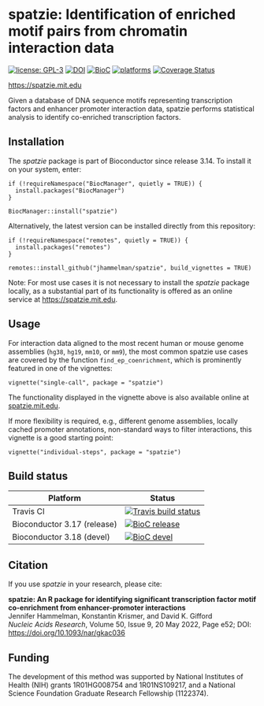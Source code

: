 # spatzie: Identification of enriched motif pairs from chromatin interaction data

[![license: GPL-3](https://img.shields.io/badge/license-GPL--3-blue)](https://opensource.org/licenses/GPL-3.0) [![DOI](https://img.shields.io/badge/DOI-10.1093%2Fnar%2Fgkac036-blue.svg)](https://doi.org/10.1093/nar/gkac036) [![BioC](https://img.shields.io/badge/BioC-1.6.0-brightgreen.svg)](https://doi.org/doi:10.18129/B9.bioc.spatzie) [![platforms](https://bioconductor.org/shields/availability/release/spatzie.svg)](https://bioconductor.org/packages/release/bioc/html/spatzie.html#archives)  [![Coverage Status](https://coveralls.io/repos/github/jhammelman/spatzie/badge.svg?branch=master)](https://coveralls.io/github/jhammelman/spatzie?branch=master)

https://spatzie.mit.edu

Given a database of DNA sequence motifs representing transcription factors and enhancer promoter interaction data, spatzie performs statistical analysis to identify co-enriched transcription factors.

## Installation

The *spatzie* package is part of Bioconductor since release 3.14. To install it on your system, enter:

```
if (!requireNamespace("BiocManager", quietly = TRUE)) {
  install.packages("BiocManager")
}

BiocManager::install("spatzie")
```

Alternatively, the latest version can be installed directly from this repository:

```
if (!requireNamespace("remotes", quietly = TRUE)) {
  install.packages("remotes")
}

remotes::install_github("jhammelman/spatzie", build_vignettes = TRUE)
```

Note: For most use cases it is not necessary to install the *spatzie* package locally, as a substantial part of its functionality is offered as an online service at https://spatzie.mit.edu.

## Usage

For interaction data aligned to the most recent human or mouse genome assemblies (`hg38`, `hg19`, `mm10`, or `mm9`), the most common spatzie use cases are covered by the function `find_ep_coenrichment`, which is prominently featured in one of the vignettes:
```
vignette("single-call", package = "spatzie")
```

The functionality displayed in the vignette above is also available online at [spatzie.mit.edu](https://spatzie.mit.edu).

If more flexibility is required, e.g., different genome assemblies, locally cached promoter annotations, non-standard ways to filter interactions, this vignette is a good starting point:
```
vignette("individual-steps", package = "spatzie")
```

## Build status

| Platform | Status |
|------|------|
| Travis CI | [![Travis build status](https://travis-ci.com/jhammelman/spatzie.svg?branch=master)](https://travis-ci.com/jhammelman/spatzie) |
| Bioconductor 3.17 (release) | [![BioC release](https://bioconductor.org/shields/build/release/bioc/spatzie.svg)](http://bioconductor.org/checkResults/release/bioc-LATEST/spatzie/) |
| Bioconductor 3.18 (devel) | [![BioC devel](https://bioconductor.org/shields/build/devel/bioc/spatzie.svg)](http://bioconductor.org/checkResults/devel/bioc-LATEST/spatzie/) |


## Citation

If you use *spatzie* in your research, please cite:

**spatzie: An R package for identifying significant transcription factor motif co-enrichment from enhancer-promoter interactions**  
Jennifer Hammelman, Konstantin Krismer, and David K. Gifford  
*Nucleic Acids Research*, Volume 50, Issue 9, 20 May 2022, Page e52; DOI: https://doi.org/10.1093/nar/gkac036

## Funding

The development of this method was supported by National Institutes of Health (NIH) grants 1R01HG008754 and 1R01NS109217, and a National Science Foundation Graduate Research Fellowship (1122374).
